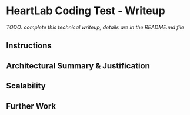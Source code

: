 # HeartLab Coding Test - Writeup

*TODO: complete this technical writeup, details are in the README.md file*

## Instructions

## Architectural Summary & Justification
<!-- 
written functionally, rather than oop
for loops rather than array.methods for loops control of flow, follow up with benchmarking?

Introduce strong typing? -> ensure data sanitisation (part of scalabilty)

 -->

## Scalability

## Further Work
